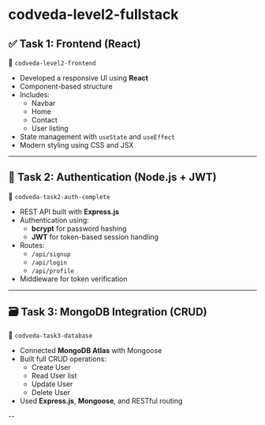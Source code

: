 # codveda-level2-fullstack



## ✅ Task 1: Frontend (React)

📂 `codveda-level2-frontend`

- Developed a responsive UI using **React**
- Component-based structure
- Includes:
  - Navbar
  - Home
  - Contact
  - User listing
- State management with `useState` and `useEffect`
- Modern styling using CSS and JSX

---

## 🔐 Task 2: Authentication (Node.js + JWT)

📂 `codveda-task2-auth-complete`

- REST API built with **Express.js**
- Authentication using:
  - **bcrypt** for password hashing
  - **JWT** for token-based session handling
- Routes:
  - `/api/signup`
  - `/api/login`
  - `/api/profile`
- Middleware for token verification

---

## 🗃️ Task 3: MongoDB Integration (CRUD)

📂 `codveda-task3-database`

- Connected **MongoDB Atlas** with Mongoose
- Built full CRUD operations:
  - Create User
  - Read User list
  - Update User
  - Delete User
- Used **Express.js**, **Mongoose**, and RESTful routing

--
